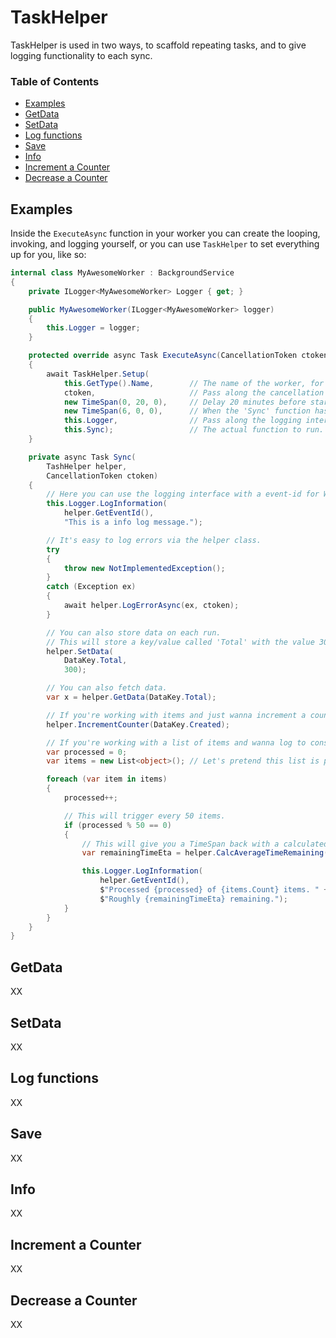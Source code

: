 # TaskHelper

TaskHelper is used in two ways, to scaffold repeating tasks, and to give logging functionality to each sync.

### Table of Contents

* [Examples](#examples)
* [GetData](#getdata)
* [SetData](#setdata)
* [Log functions](#log-functions)
* [Save](#save)
* [Info](#info)
* [Increment a Counter](#increment-a-counter)
* [Decrease a Counter](#decrease-a-counter)

## Examples

Inside the `ExecuteAsync` function in your worker you can create the looping, invoking, and logging yourself, or you can use `TaskHelper` to set everything up for you, like so:

```csharp
internal class MyAwesomeWorker : BackgroundService
{
    private ILogger<MyAwesomeWorker> Logger { get; }

    public MyAwesomeWorker(ILogger<MyAwesomeWorker> logger)
    {
        this.Logger = logger;
    }

    protected override async Task ExecuteAsync(CancellationToken ctoken)
    {
        await TaskHelper.Setup(
            this.GetType().Name,        // The name of the worker, for logging.
            ctoken,                     // Pass along the cancellation token.
            new TimeSpan(0, 20, 0),     // Delay 20 minutes before starting the main function 'Sync'.
            new TimeSpan(6, 0, 0),      // When the 'Sync' function has finished running, wait 6 hours before re-running.
            this.Logger,                // Pass along the logging interface.
            this.Sync);                 // The actual function to run. You can chain multiple functions here.
    }

    private async Task Sync(
        TashHelper helper,
        CancellationToken ctoken)
    {
        // Here you can use the logging interface with a event-id for Windows logging.
        this.Logger.LogInformation(
            helper.GetEventId(),
            "This is a info log message.");

        // It's easy to log errors via the helper class.
        try
        {
            throw new NotImplementedException();
        }
        catch (Exception ex)
        {
            await helper.LogErrorAsync(ex, ctoken);
        }

        // You can also store data on each run.
        // This will store a key/value called 'Total' with the value 300.
        helper.SetData(
            DataKey.Total,
            300);

        // You can also fetch data.
        var x = helper.GetData(DataKey.Total);

        // If you're working with items and just wanna increment a counter.
        helper.IncrementCounter(DataKey.Created);

        // If you're working with a list of items and wanna log to console every x with remaining time.
        var processed = 0;
        var items = new List<object>(); // Let's pretend this list is populated with a lot of items.

        foreach (var item in items)
        {
            processed++;

            // This will trigger every 50 items.
            if (processed % 50 == 0)
            {
                // This will give you a TimeSpan back with a calculated remaining time.
                var remainingTimeEta = helper.CalcAverageTimeRemaining(items.Count, processed);

                this.Logger.LogInformation(
                    helper.GetEventId(),
                    $"Processed {processed} of {items.Count} items. " +
                    $"Roughly {remainingTimeEta} remaining.");
            }
        }
    }
}
```

## GetData

XX

## SetData

XX

## Log functions

XX

## Save

XX

## Info

XX

## Increment a Counter

XX

## Decrease a Counter

XX